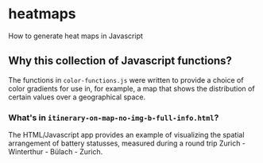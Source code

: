 # heatmaps
How to generate heat maps in Javascript

## Why this collection of Javascript functions?
The functions in `color-functions.js` were written to provide a choice of color gradients for use in, for example, a map that shows the distribution of certain values over a geographical space.

### What's in `itinerary-on-map-no-img-b-full-info.html`?
The HTML/Javascript app provides an example of visualizing the spatial arrangement of battery statusses, measured during a round trip Zurich - Winterthur - Bülach - Zurich.
